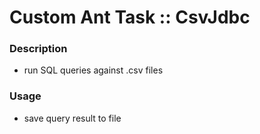 # Custom Ant Task :: CsvJdbc

### Description

- run SQL queries against .csv files

### Usage

- save query result to file

    <csvjdbc csvdir="${data.dir}" outfile="${build.dir}/csvjsql.out" coltypes="Integer,Integer,Integer" append="True">
        <csvquery query="SELECT pow2, pow3 FROM numbers WHERE pow1 &gt;= 3 AND pow1 &lt; 7;" />
    </csvjdbc>


